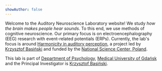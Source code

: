 ```yaml
---
showAuthor: false
---
```


Welcome to the Auditory Neuroscience Laboratory website! We study _how the brain makes people hear sounds_. To this end, we use methods of cognitive neuroscience. Our primary focus is on electroencephalography (EEG) research with event-related potentials (ERPs). Currently, the lab's focus is around [Harmonicity in auditory perception](projects), a project led by [Krzysztof Basiński](people/krzysztof/) and funded by the [National Science Center, Poland](http://ncn.gov.pl).

This lab is part of [Department of Psychology](https://structure.mug.edu.pl/359), [Medical University of Gdańsk](http://gumed.edu.pl) and the Principal Investigator is [Krzysztof Basiński](people/krzysztof/).

